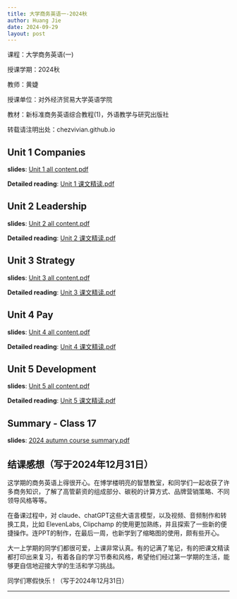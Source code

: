 ```yaml
---
title: 大学商务英语一-2024秋
author: Huang Jie
date: 2024-09-29
layout: post
---
```


课程：大学商务英语(一)

授课学期：2024秋

教师：黄婕

授课单位：对外经济贸易大学英语学院

教材：新标准商务英语综合教程(1)，外语教学与研究出版社

转载请注明出处：chezvivian.github.io


## Unit 1 Companies

**slides**: [Unit 1 all content.pdf](https://chezvivian.github.io/class/BE_pdf/Unit1_companies_Github.pdf)

**Detailed reading**: [Unit 1 课文精读.pdf](https://chezvivian.github.io/class/BE_pdf/Unit1_detailed_reading.pdf)

## Unit 2 Leadership

**slides**: [Unit 2 all content.pdf](https://chezvivian.github.io/class/BE_pdf/Unit2_all_content.pdf)

**Detailed reading**: [Unit 2 课文精读.pdf](https://chezvivian.github.io/class/BE_pdf/Unit2_detailed_reading.pdf)

## Unit 3 Strategy

**slides**: [Unit 3 all content.pdf](https://chezvivian.github.io/class/BE_pdf/Unit3_all_content.pdf)

**Detailed reading**: [Unit 3 课文精读.pdf](https://chezvivian.github.io/class/BE_pdf/Unit3_detailed_reading.pdf)

## Unit 4 Pay

**slides**: [Unit 4 all content.pdf](https://chezvivian.github.io/class/BE_pdf/Unit4_all_content.pdf)

**Detailed reading**: [Unit 4 课文精读.pdf](https://chezvivian.github.io/class/BE_pdf/Unit4_detailed_reading.pdf)

## Unit 5 Development

**slides**: [Unit 5 all content.pdf](https://chezvivian.github.io/class/BE_pdf/Unit5_all_content.pdf)

**Detailed reading**: [Unit 5 课文精读.pdf](https://chezvivian.github.io/class/BE_pdf/Unit5_detailed_reading.pdf)

## Summary - Class 17

**slides**: [2024 autumn course summary.pdf](https://chezvivian.github.io/class/BE_pdf/2024秋-商英一17班-Summary.pdf)


## 结课感想（写于2024年12月31日）

这学期的商务英语上得很开心。在博学楼明亮的智慧教室，和同学们一起收获了许多商务知识，了解了高管薪资的组成部分、碳税的计算方式、品牌营销策略、不同领导风格等等。

在备课过程中，对 claude、chatGPT这些大语言模型，以及视频、音频制作和转换工具，比如 ElevenLabs, Clipchamp 的使用更加熟练，并且探索了一些新的便捷操作。连PPT的制作，在最后一周，也新学到了缩略图的使用，颇有些开心。

大一上学期的同学们都很可爱，上课非常认真。有的记满了笔记，有的把课文精读都打印出来复习，有着各自的学习节奏和风格，希望他们经过第一学期的生活，能够更自信地迎接大学的生活和学习挑战。

同学们寒假快乐！（写于2024年12月31日）

---



